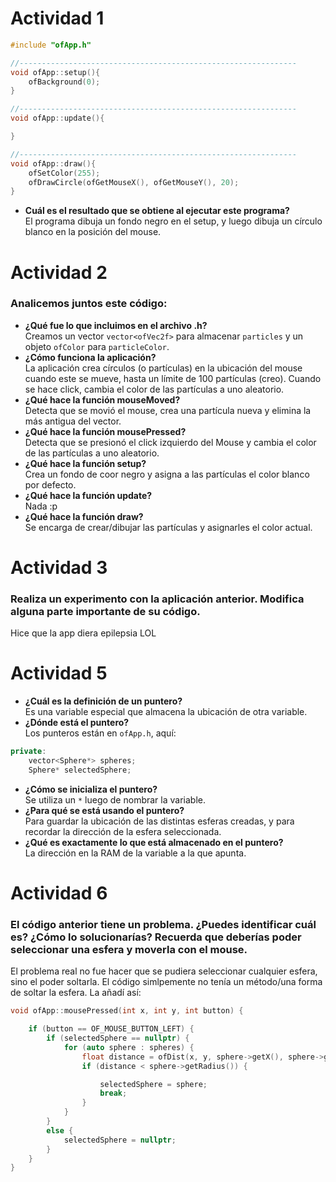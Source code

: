 # Actividad 1
```c++
#include "ofApp.h"

//--------------------------------------------------------------
void ofApp::setup(){
    ofBackground(0);
}

//--------------------------------------------------------------
void ofApp::update(){

}

//--------------------------------------------------------------
void ofApp::draw(){
    ofSetColor(255);
    ofDrawCircle(ofGetMouseX(), ofGetMouseY(), 20);
}
```
- **Cuál es el resultado que se obtiene al ejecutar este programa?**  
El programa dibuja un fondo negro en el setup, y luego dibuja un círculo blanco en la posición del mouse.

# Actividad 2
### Analicemos juntos este código:

- **¿Qué fue lo que incluimos en el archivo .h?**  
Creamos un vector `vector<ofVec2f>` para almacenar `particles` y un objeto `ofColor` para `particleColor`. 
- **¿Cómo funciona la aplicación?**  
La aplicación crea círculos (o partículas) en la ubicación del mouse cuando este se mueve, hasta un límite de 100 partículas (creo). Cuando se hace click, cambia el color de las partículas a uno aleatorio.
- **¿Qué hace la función mouseMoved?**  
Detecta que se movió el mouse, crea una partícula nueva y elimina la más antigua del vector.
- **¿Qué hace la función mousePressed?**  
Detecta que se presionó el click izquierdo del Mouse y cambia el color de las partículas a uno aleatorio.
- **¿Qué hace la función setup?**  
Crea un fondo de coor negro y asigna a las partículas el color blanco por defecto.
- **¿Qué hace la función update?**  
Nada :p
- **¿Qué hace la función draw?**  
Se encarga de crear/dibujar las partículas y asignarles el color actual.

# Actividad 3
### Realiza un experimento con la aplicación anterior. Modifica alguna parte importante de su código.
Hice que la app diera epilepsia LOL

# Actividad 5
- **¿Cuál es la definición de un puntero?**  
Es una variable especial que almacena la ubicación de otra variable.
- **¿Dónde está el puntero?**  
Los punteros están en `ofApp.h`, aquí:
```c++
private:
    vector<Sphere*> spheres;
    Sphere* selectedSphere;
```
- **¿Cómo se inicializa el puntero?**  
Se utiliza un `*` luego de nombrar la variable.
- **¿Para qué se está usando el puntero?**  
Para guardar la ubicación de las distintas esferas creadas, y para recordar la dirección de la esfera seleccionada.
- **¿Qué es exactamente lo que está almacenado en el puntero?**  
La dirección en la RAM de la variable a la que apunta.

# Actividad 6
### El código anterior tiene un problema. ¿Puedes identificar cuál es? ¿Cómo lo solucionarías? Recuerda que deberías poder seleccionar una esfera y moverla con el mouse.
El problema real no fue hacer que se pudiera seleccionar cualquier esfera, sino el poder soltarla. El código simlpemente no tenía un método/una forma de soltar la esfera. La añadí así:
```c++
void ofApp::mousePressed(int x, int y, int button) {

    if (button == OF_MOUSE_BUTTON_LEFT) {
        if (selectedSphere == nullptr) {
            for (auto sphere : spheres) {
                float distance = ofDist(x, y, sphere->getX(), sphere->getY());
                if (distance < sphere->getRadius()) {

                    selectedSphere = sphere;
                    break;
                }
            }
        }
        else {
            selectedSphere = nullptr;
        }
    }
}
```
